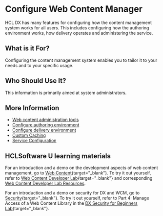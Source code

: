 # Configure Web Content Manager

HCL DX has many features for configuring how the content management system works for all users. This includes configuring how the authoring environment works, how delivery operates and administering the service.

## What is it For?

Configuring the content management system enables you to tailor it to your needs and to your specific usage.

## Who Should Use It?

This information is primarily aimed at system administrators.

## More Information

- [Web content administration tools](wcm_adm_tools/index.md)
- [Configure authoring environment](cfg_webcontent_auth_env/index.md)
- [Configure delivery environment](cfg_webcontent_delivery_env/index.md)
- [Custom Caching](custom_caching/index.md)
- [Service Configuration](wcm_svc_cfg/index.md)

## HCLSoftware U learning materials

For an introduction and a demo on the development aspects of web content management, go to [Web Content](https://hclsoftwareu.hcltechsw.com/component/axs/?view=sso_config&id=3&forward=https%3A%2F%2Fhclsoftwareu.hcltechsw.com%2Fcourses%2Flesson%2F%3Fid%3D414){target="_blank"}. To try it out yourself, refer to [Web Content Developer Lab](https://hclsoftwareu.hcltechsw.com/images/Lc4sMQCcN5uxXmL13gSlsxClNTU3Mjc3NTc4MTc2/DS_Academy/DX/Developer/HDX-DEV-100_Web_Content_Development_for_Beginners.pdf){target="_blank"} and corresponding [Web Content Developer Lab Resources](https://hclsoftwareu.hcltechsw.com/images/Lc4sMQCcN5uxXmL13gSlsxClNTU3Mjc3NTc4MTc2/DS_Academy/DX/Developer/HDX-DEV-100_Web_Content_Development_Lab_Resources.zip).

For an introduction and a demo on security for DX and WCM, go to [Security](https://hclsoftwareu.hcltechsw.com/component/axs/?view=sso_config&id=3&forward=https%3A%2F%2Fhclsoftwareu.hcltechsw.com%2Fcourses%2Flesson%2F%3Fid%3D545){target="_blank"}. To try it out yourself, refer to Part 4: Manage Access of a Web Content Library in the [DX Security for Beginners Lab](https://hclsoftwareu.hcltechsw.com/images/Lc4sMQCcN5uxXmL13gSlsxClNTU3Mjc3NTc4MTc2/DS_Academy/DX/Administrator/HDX-ADM-100_DX_Security_for_Beginners.pdf){target="_blank"}.